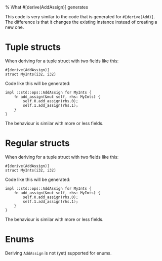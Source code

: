 % What #[derive(AddAssign)] generates

This code is very similar to the code that is generated for `#[derive(Add)]`.
The difference is that it changes the existing instance instead of creating a
new one.

# Tuple structs

When deriving for a tuple struct with two fields like this:

```
#[derive(AddAssign)]
struct MyInts(i32, i32)
```
Code like this will be generated:

```
impl ::std::ops::AddAssign for MyInts {
    fn add_assign(&mut self, rhs: MyInts) {
        self.0.add_assign(rhs.0);
        self.1.add_assign(rhs.1);
    }
}
```

The behaviour is similar with more or less fields.



# Regular structs

When deriving for a tuple struct with two fields like this:

```
#[derive(AddAssign)]
struct MyInts(i32, i32)
```
Code like this will be generated:

```
impl ::std::ops::AddAssign for MyInts {
    fn add_assign(&mut self, rhs: MyInts) {
        self.0.add_assign(rhs.0);
        self.1.add_assign(rhs.1);
    }
}
```

The behaviour is similar with more or less fields.


# Enums

Deriving `AddAssign` is not (yet) supported for enums.
